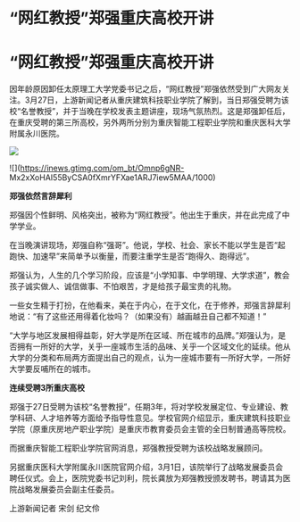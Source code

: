 # “网红教授”郑强重庆高校开讲

# “网红教授”郑强重庆高校开讲

因年龄原因卸任太原理工大学党委书记之后，“网红教授”郑强依然受到广大网友关注。3月27日，上游新闻记者从重庆建筑科技职业学院了解到，当日郑强受聘为该校“名誉教授”，并于当晚在学校发表主题讲座，现场气氛热烈。这是郑强卸任后，在重庆受聘的第三所高校，另外两所分别为重庆智能工程职业学院和重庆医科大学附属永川医院。

![](https://inews.gtimg.com/om_bt/OKBReiJfisqAwugubamwXf2fl04gf_qgvD8cXdSux0KFgAA/1000)

![](https://inews.gtimg.com/om_bt/Omnp6gNR-
Mx2xXoHAI55ByCSA0fXmrYFXae1ARJ7iew5MAA/1000)

**郑强依然言辞犀利**

郑强因个性鲜明、风格突出，被称为“网红教授”。他出生于重庆，并在此完成了中学学业。

在当晚演讲现场，郑强自称“强哥”。他说，学校、社会、家长不能以学生是否“起跑快、加速早”来简单予以衡量，而要注重学生是否“跑得久、跑得远”。

郑强认为，人生的几个学习阶段，应该是“小学知事、中学明理、大学求道”，教会孩子诚实做人、诚信做事、不怕艰苦，才是给孩子最宝贵的礼物。

一些女生精于打扮，在他看来，美在于内心，在于文化，在于修养，郑强言辞犀利地说：“有了这些还用得着化妆吗？（如果没有）越画越丑自己都不知道！”

“大学与地区发展相得益彰，好大学是所在区域、所在城市的品牌。”郑强认为，是否拥有一所好的大学，关乎一座城市生活的品味、关乎一个区域文化的延续。他从大学的分类和布局两方面提出自己的观点，认为一座城市要有一所好大学，一所好大学要反哺所在的城市。

**连续受聘3所重庆高校**

郑强于27日受聘为该校“名誉教授”，任期3年，将对学校发展定位、专业建设、教学科研、人才培养等方面给予指导性意见。学校官网介绍显示，重庆建筑科技职业学院（原重庆房地产职业学院）是重庆市教育委员会主管的全日制普通高等院校。

而据重庆智能工程职业学院官网消息，郑强教授受聘为该校战略发展顾问。

另据重庆医科大学附属永川医院官网介绍，3月1日，该院举行了战略发展委员会聘任仪式。会上，医院党委书记刘利，院长龚放为郑强教授颁发聘书，聘请其为医院战略发展委员会副主任委员。

上游新闻记者 宋剑 纪文伶

